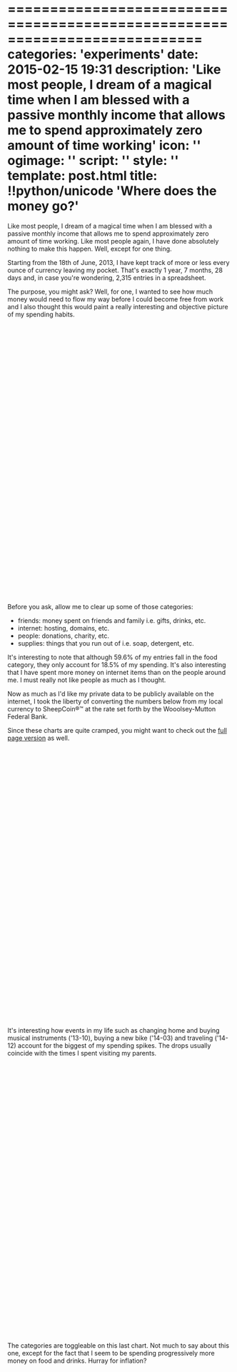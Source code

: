 ===========================================================================
categories: 'experiments'
date: 2015-02-15 19:31
description: 'Like most people, I dream of a magical time when I am blessed with a passive monthly income that allows me to spend approximately zero amount of time working'
icon: ''
ogimage: ''
script: ''
style: ''
template: post.html
title: !!python/unicode 'Where does the money go?'
===========================================================================

Like most people, I dream of a magical time when I am blessed with a passive monthly income that allows me to spend approximately zero amount of time working. Like most people again, I have done absolutely nothing to make this happen. Well, except for one thing.

Starting from the 18th of June, 2013, I have kept track of more or less every ounce of currency leaving my pocket. That's exactly 1 year, 7 months, 28 days and, in case you're wondering, 2,315 entries in a spreadsheet.

The purpose, you might ask? Well, for one, I wanted to see how much money would need to flow my way before I could become free from work and I also thought this would paint a really interesting and objective picture of my spending habits.

<div class="code-container" style="height: 610px;">
  <div id="chart1" style="height: 600px;"></div>
</div>

Before you ask, allow me to clear up some of those categories:

* friends: money spent on friends and family i.e. gifts, drinks, etc.
* internet: hosting, domains, etc.
* people: donations, charity, etc.
* supplies: things that you run out of i.e. soap, detergent, etc.

It's interesting to note that although 59.6% of my entries fall in the food category, they only account for 18.5% of my spending. It's also interesting that I have spent more money on internet items than on the people around me. I must really not like people as much as I thought.

Now as much as I'd like my private data to be publicly available on the internet, I took the liberty of converting the numbers below from my local currency to SheepCoin&reg;&trade; at the rate set forth by the Wooolsey-Mutton Federal Bank.

Since these charts are quite cramped, you might want to check out the [full page version](charts.html) as well.

<div class="code-container" style="height: 610px;">
  <div id="chart2" style="height: 600px;"></div>
</div>

It's interesting how events in my life such as changing home and buying musical instruments ('13-10), buying a new bike ('14-03) and traveling ('14-12) account for the biggest of my spending spikes. The drops usually coincide with the times I spent visiting my parents.

<div class="code-container" style="height: 610px;">
  <div id="chart3" style="height: 600px;"></div>
</div>

The categories are toggleable on this last chart. Not much to say about this one, except for the fact that I seem to be spending progressively more money on food and drinks. Hurray for inflation?







<script src="https://www.google.com/jsapi"></script>
<script>
google.load('visualization', '1.0', {'packages':['corechart']});
google.setOnLoadCallback(function() {
  drawChart1();
  drawChart2();
  drawChart3();
});

function drawChart1() {
  var data = google.visualization.arrayToDataTable([
    ['category', 'spent'],
    ['rent and utilities', 4396.56],
    ['food', 3227.28],
    ['bike', 1463.89],
    ['music gear', 1220.2],
    ['travel', 1174.15],
    ['friends', 919.9],
    ['internet', 714.92],
    ['people', 626.22],
    ['clothes', 612.51],
    ['electronics', 482.55],
    ['home', 408.21],
    ['drinks', 392.39],
    ['supplies', 337.68],
    ['events', 320.88],
    ['taxi', 283.81],
    ['concerts', 260.18],
    ['books', 242.68],
    ['health', 135.94],
    ['work', 95.79],
    ['uni', 64.25],
    ['sports', 60.88],
    ['bus', 34.61],
  ]);
  var options = {
    title: 'Where the money went',
    chartArea: {
      width: '87%',
    },
    tooltip: {
      text: 'percentage',
    },
  };
  var chart = new google.visualization.PieChart(document.getElementById('chart1'));
  chart.draw(data, options);
}

function drawChart2() {
  var data = google.visualization.arrayToDataTable([
    ['month', 'spent', 'average', 'median'],
    ["'13-07", 774.31, 887.15, 774.31],
    ["'13-08", 559.58, 887.15, 774.31],
    ["'13-09", 571.84, 887.15, 774.31],
    ["'13-10", 1407.52, 887.15, 774.31],
    ["'13-11", 1357.78, 887.15, 774.31],
    ["'13-12", 654.53, 887.15, 774.31],
    ["'14-01", 594.39, 887.15, 774.31],
    ["'14-02", 777.78, 887.15, 774.31],
    ["'14-03", 1851.24, 887.15, 774.31],
    ["'14-04", 580.27, 887.15, 774.31],
    ["'14-05", 1038.28, 887.15, 774.31],
    ["'14-06", 802.56, 887.15, 774.31],
    ["'14-07", 763.53, 887.15, 774.31],
    ["'14-08", 770.82, 887.15, 774.31],
    ["'14-09", 959.84, 887.15, 774.31],
    ["'14-10", 456.36, 887.15, 774.31],
    ["'14-11", 970.12, 887.15, 774.31],
    ["'14-12", 1360.25, 887.15, 774.31],
    ["'15-01", 605.02, 887.15, 774.31],
  ]);
  var options = {
    title: 'Monthly expenses',
    chartArea: {
      width: '87%',
    },
    legend: {
      position: 'bottom',
    },
    curveType: 'function',
  };
  var chart = new google.visualization.LineChart(document.getElementById('chart2'));
  chart.draw(data, options);
}

function drawChart3() {
  var data = google.visualization.arrayToDataTable([
    ['month', 'rent and utilities', 'food', 'bike', 'music gear', 'travel', 'friends', 'internet', 'people', 'clothes', 'electronics', 'home', 'drinks', 'supplies', 'events', 'taxi', 'concerts', 'books', 'health', 'work', 'uni', 'sports', 'bus'],
    ["'13-07", 0, 132.31, 41.03, 235.76, 49.44, 193.12, 0, 9.43, 7.08, 3.46, 0, 10.2, 1.83, 0, 0, 27.81, 0, 0, 0, 58.2, 4.63, 0],
    ["'13-08", 200.54, 110.07, 0, 6.18, 50.52, 12.33, 0, 1.54, 100.64, 13.9, 0, 26.86, 15.35, 0, 21.63, 0, 0, 0, 0, 0, 0, 0],
    ["'13-09", 213.21, 137.57, 0, 8.35, 0, 8.04, 5.2, 11.74, 9.92, 40.05, 1.08, 5.25, 15.19, 0, 2.17, 0, 107.91, 0, 0, 0, 6.18, 0],
    ["'13-10", 536.74, 141.72, 23.18, 393.05, 38.01, 0, 157.9, 2.17, 0, 0, 20.55, 12.34, 6.83, 73.81, 0, 0, 0, 0, 0, 0, 0, 1.24],
    ["'13-11", 370.8, 158.66, 30.9, 0, 17.0, 67.98, 86.89, 326.2, 0, 0, 68.7, 15.45, 7.49, 29.73, 21.16, 0, 61.02, 0, 95.79, 0, 0, 0],
    ["'13-12", 183.39, 82.09, 0, 87.44, 21.01, 93.86, 30.04, 3.09, 0, 83.12, 1.35, 17.55, 9.24, 1.54, 22.86, 4.63, 12.05, 0, 0, 0, 0, 1.24],
    ["'14-01", 217.22, 176.65, 0, 9.35, 17.0, 10.81, 76.39, 9.89, 0, 1.24, 3.33, 7.72, 19.36, 7.11, 32.13, 6.18, 0, 0, 0, 0, 0, 0],
    ["'14-02", 79.56, 148.84, 0, 0, 0, 375.19, 20.28, 0.93, 0, 0, 0, 33.37, 3.92, 73.97, 21.63, 0, 0, 20.09, 0, 0, 0, 0],
    ["'14-03", 202.09, 164.14, 1251.45, 0, 39.86, 11.74, 79.62, 5.25, 0, 0, 41.55, 4.33, 18.46, 0, 26.89, 4.63, 0, 0, 0, 0, 0, 1.24],
    ["'14-04", 240.2, 161.54, 70.76, 0, 21.01, 19.46, 19.97, 0.62, 0, 0, 0, 13.59, 3.4, 19.16, 4.63, 0, 5.0, 0, 0, 0, 0.93, 0],
    ["'14-05", 197.34, 287.85, 18.51, 0.83, 0, 0, 5.04, 41.72, 233.35, 135.34, 7.57, 17.42, 31.14, 17.0, 21.01, 0, 1.0, 0, 0, 0, 23.18, 0],
    ["'14-06", 209.5, 194.38, 0, 247.82, 14.83, 4.63, 7.72, 4.95, 29.0, 14.47, 12.73, 12.55, 24.24, 11.74, 3.09, 0, 10.89, 0, 0, 0, 0, 0],
    ["'14-07", 377.6, 181.94, 0, 34.93, 14.83, 23.8, 75.54, 0, 0, 0, 1.54, 14.21, 17.64, 0, 14.21, 0, 0, 4.82, 0, 0, 0, 2.47],
    ["'14-08", 98.14, 94.75, 14.53, 159.41, 4.17, 29.38, 30.77, 71.65, 0, 13.59, 183.24, 12.61, 19.96, 14.21, 6.18, 0, 0, 17.0, 0, 0, 0, 1.24],
    ["'14-09", 488.01, 57.91, 0, 8.65, 29.59, 0.49, 0, 132.74, 174.74, 0, 0, 41.09, 13.62, 1.54, 6.8, 4.63, 0, 0, 0, 0, 0, 0],
    ["'14-10", 8.46, 164.84, 13.54, 10.2, 8.04, 3.09, 18.86, 2.47, 0, 73.75, 8.2, 32.76, 27.8, 45.42, 13.6, 15.45, 0, 0, 0, 0, 0, 9.89],
    ["'14-11", 21.94, 373.04, 0, 12.05, 29.36, 29.36, 50.51, 1.85, 26.26, 0, 21.54, 46.34, 41.05, 17.0, 24.72, 196.84, 13.9, 58.2, 0, 0, 0, 6.18],
    ["'14-12", 260.19, 126.15, 0, 0, 819.5, 28.34, 11.57, 0, 31.52, 8.71, 7.31, 20.7, 6.72, 4.01, 23.18, 0, 0, 4.95, 0, 0, 0, 7.42],
    ["'15-01", 257.09, 195.96, 0, 6.18, 0, 8.28, 0, 0, 0, 3.09, 20.24, 40.95, 17.61, 4.63, 13.6, 0, 0, 30.9, 0, 0, 2.78, 3.71],
  ]);
  var chart = new google.visualization.LineChart(document.getElementById('chart3'));
  google.visualization.events.addListener(chart, 'select', toggleSeries);
  var columns = [];
  var defaultSeries = [1, 2];
  var series = {};
  for (var i = 0; i < data.getNumberOfColumns(); i++) {
    if (i == 0 || defaultSeries.indexOf(i) != -1) {
      columns.push(i);
    } else {
      columns.push({
        label: data.getColumnLabel(i),
        type: data.getColumnType(i),
        sourceColumn: i,
        calc: function() {
          return null;
        },
      });
    }
    if (i > 0) {
      series[i - 1] = {};
      if (defaultSeries.indexOf(i) == -1) {
        if (typeof(series[i - 1].color) !== 'undefined') {
          series[i - 1].backupColor = series[i - 1].color;
        }
        series[i - 1].color='#ccc';
      }
    }
  }
  function toggleSeries() {
    var selection = chart.getSelection();
    if (selection.length > 0) {
      if (selection[0].row == null) {
        var col = selection[0].column;
        if (typeof(columns[col]) == 'number') {
          var src = columns[col];
          columns[col] = {
            label: data.getColumnLabel(src),
            type: data.getColumnType(src),
            sourceColumn: src,
            calc: function() {
              return null;
            }
          };
          series[src - 1].color = '#ccc';
        } else {
          var src = columns[col].sourceColumn;
          columns[col] = src;
          series[src - 1].color = null;
        }
        var view = new google.visualization.DataView(data);
        view.setColumns(columns);
        chart.draw(view, options);
      }
    }
  }
  var options = {
    title: 'Monthly expenses by category',
    chartArea: {
      width: '87%',
    },
    legend: {
      position: 'bottom',
    },
    curveType: 'function',
    series: series,
  };
  var view = new google.visualization.DataView(data);
  view.setColumns(columns);
  chart.draw(view, options);
}
</script>
